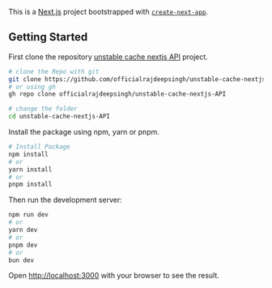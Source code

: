This is a [Next.js](https://nextjs.org/) project bootstrapped with [`create-next-app`](https://github.com/vercel/next.js/tree/canary/packages/create-next-app).

## Getting Started

First clone the repository [unstable cache nextjs API](https://github.com/officialrajdeepsingh/unstable-cache-nextjs-API) project.

```bash
# clone the Repo with git
git clone https://github.com/officialrajdeepsingh/unstable-cache-nextjs-API.git
# or using gh
gh repo clone officialrajdeepsingh/unstable-cache-nextjs-API

# change the folder
cd unstable-cache-nextjs-API
```

Install the package using npm, yarn or pnpm.

```bash
# Install Package
npm install
# or
yarn install
# or
pnpm install
```

Then run the development server:

```bash
npm run dev
# or
yarn dev
# or
pnpm dev
# or
bun dev
```

Open [http://localhost:3000](http://localhost:3000) with your browser to see the result.